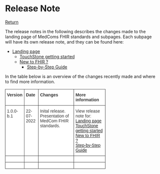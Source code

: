 # Release Note

[Return](../../index.md)

The release notes in the following describes the changes made to the landing page of MedComs FHIR standards and subpages.
Each subpage will have its own release note, and they can be found here: 

  * [Landing page](ReleaseNotesIndex.md)
    * [TouchStone getting started](ReleaseNotesTouchStoneGettingStarted.md)
    * [New to FHIR ?](ReleaseNotesNewToFHIR.md)
      * [Step-by-Step Guide](ReleaseNotesFHIRImplementationGuide.md)

In the table below is an overview of the changes recently made and where to find more information.

<style type="text/css">
.tg  {border-collapse:collapse;border-spacing:0;max-width:65%;}
.tg td{border-color:black;border-style:solid;border-width:1px;font-family:Arial, sans-serif;font-size:14px;
  overflow:hidden;padding:10px 5px;word-break:normal;}
.tg th{border-color:black;border-style:solid;border-width:1px;font-family:Arial, sans-serif;font-size:14px;
  font-weight:normal;overflow:hidden;padding:10px 5px;word-break:normal;}
.tg .tg-c75y{background-color:#FFF;border-color:#343434;color:#343434;font-weight:bold;text-align:left;vertical-align:top}
.tg .tg-pkxh{background-color:#FFF;border-color:#343434;color:#343434;text-align:left;vertical-align:top}
</style>
<table class="tg">
<thead>
  <tr>
    <th class="tg-c75y"><span style="font-weight:bold;color:#343434">Version</span></th>
    <th class="tg-c75y"><span style="font-weight:bold;color:#343434">Date</span></th>
    <th class="tg-c75y"><span style="font-weight:bold;color:#343434">Changes</span></th>
    <th class="tg-c75y"><span style="font-weight:bold;color:#343434">More information</span></th>
  </tr>
</thead>
<tbody>
  <tr>
    <td class="tg-pkxh"><span style="color:#343434">1.0.0-b.1</span></td>
    <td class="tg-pkxh"><span style="color:#343434">22-07-2022</span></td>
    <td class="tg-pkxh"><span style="color:#343434">Inital release. Presentation of MedCom FHIR standards.</span></td>
    <td class="tg-pkxh"><span style="color:#343434">View release note for:  </span><a href="ReleaseNotesIndex.md">Landing page</a><br><a href="ReleaseNotesTouchStoneGettingStarted.md">TouchStone getting started</a><br><a href="ReleaseNotesNewToFHIR.md">New to FHIR ?</a><br><a href="ReleaseNotesFHIRImplementationGuide.md">Step-by-Step Guide</a></td>
  </tr>
  <tr>
    <td class="tg-pkxh"></td>
    <td class="tg-pkxh"></td>
    <td class="tg-pkxh"></td>
    <td class="tg-pkxh"></td>
  </tr>
  <tr>
    <td class="tg-pkxh"></td>
    <td class="tg-pkxh"></td>
    <td class="tg-pkxh"></td>
    <td class="tg-pkxh"></td>
  </tr>
</tbody>
</table>